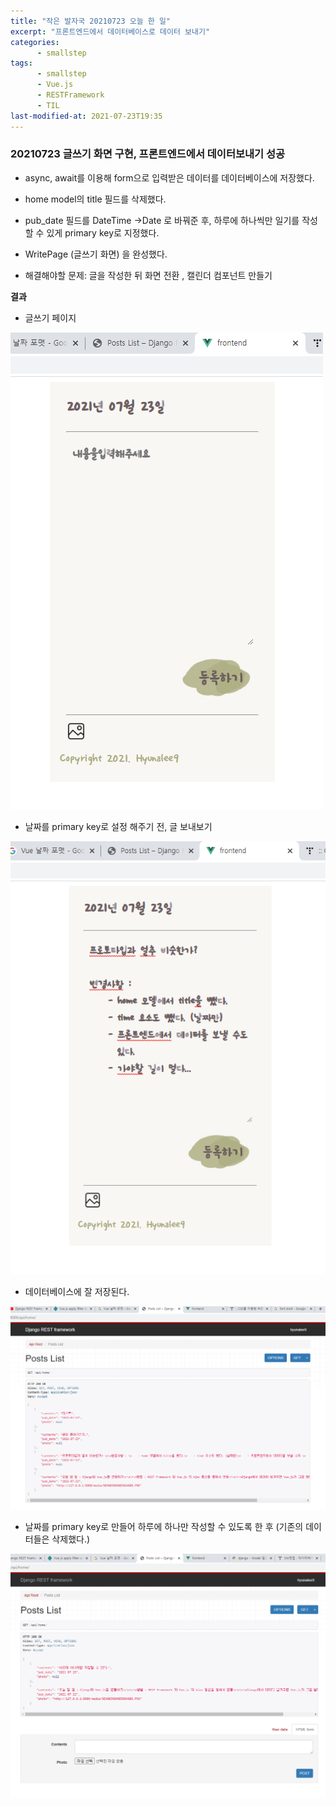 ```yaml
---
title: "작은 발자국 20210723 오늘 한 일"
excerpt: "프론트엔드에서 데이터베이스로 데이터 보내기"
categories:
      - smallstep
tags:
      - smallstep
      - Vue.js
      - RESTFramework
      - TIL
last-modified-at: 2021-07-23T19:35
---
```


### 20210723 글쓰기 화면 구현, 프론트엔드에서 데이터보내기 성공

- async, await를 이용해 form으로 입력받은 데이터를 데이터베이스에 저장했다.

- home model의 title 필드를 삭제했다.

- pub_date 필드를 DateTime ->Date 로 바꿔준 후, 하루에 하나씩만 일기를
 작성 할 수 있게 primary key로 지정했다.

 - WritePage (글쓰기 화면) 을 완성했다.

 - 해결해야할 문제: 글을 작성한 뒤 화면 전환 , 캘린더 컴포넌트 만들기

 __결과__

 - 글쓰기 페이지

 ![WritePage](/assets/20210723/20210723WritePage.PNG)


 - 날짜를 primary key로 설정 해주기 전, 글 보내보기

![20210723글쓰기부분](/assets/20210723/20210723글쓰기부분.PNG)


- 데이터베이스에 잘 저장된다.

 ![저장완료](/assets/20210723/20210723데이터받음.PNG)

- 날짜를 primary key로 만들어 하루에 하나만 작성할 수 있도록 한 후 (기존의 데이터들은 삭제했다.)

![하루에 하나만](/assets/20210723/20210723날짜를기본키로.PNG)           
